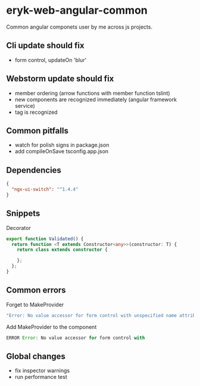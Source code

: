 # eryk-web-angular-common
Common angular componets user by me across js projects.

## Cli update should fix
- form control, updateOn 'blur'

## Webstorm update should fix
- member ordering (arrow functions with member function tslint)
- new components are recognized immediately (angular framework service)
- <ng-content> tag is recognized

## Common pitfalls
- watch for polish signs in package.json
- add compileOnSave tsconfig.app.json

## Dependencies 
```json
{
  "ngx-ui-switch": "^1.4.4"
}
```

## Snippets
Decorator
```typescript
export function Validated() {
  return function <T extends Constructor<any>>(constructor: T) {
    return class extends constructor {

    };
  };
}
```

## Common errors
Forget to MakeProvider
```javascript
"Error: No value accessor for form control with unspecified name attribute"
```
Add MakeProvider to the component
```js
ERROR Error: No value accessor for form control with
```

## Global changes
- fix inspector warnings
- run performance test
